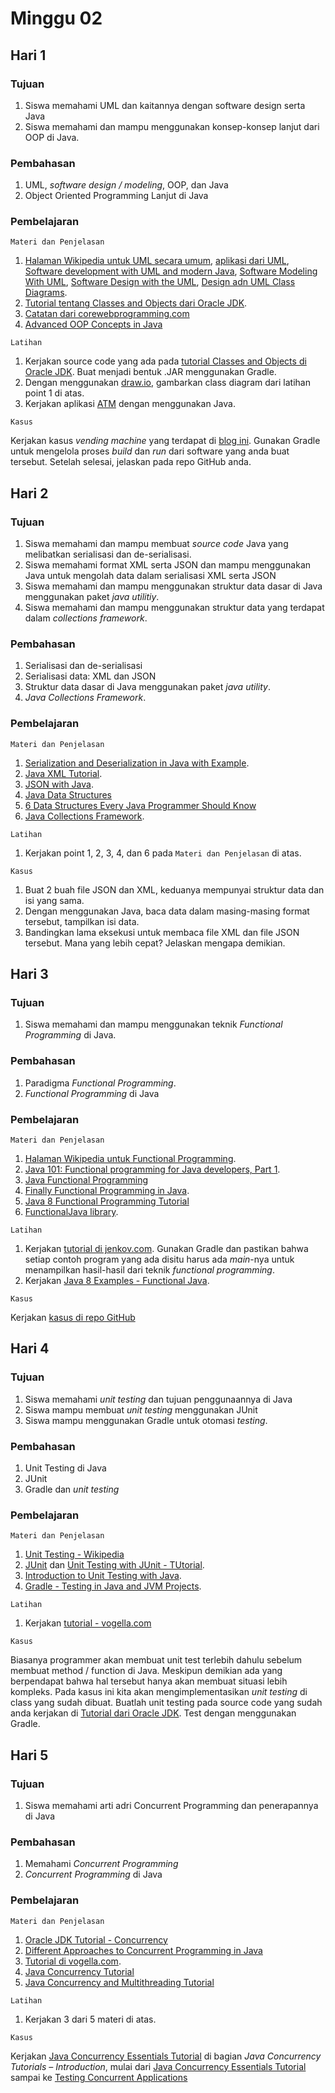 # Minggu 02

## Hari 1

### Tujuan

1. Siswa memahami UML dan kaitannya dengan software design serta Java
1. Siswa memahami dan mampu menggunakan konsep-konsep lanjut dari OOP di Java.

### Pembahasan

1. UML, *software design / modeling*, OOP, dan Java
1. Object Oriented Programming Lanjut di Java

### Pembelajaran

```
Materi dan Penjelasan
```

1. [Halaman Wikipedia untuk UML secara umum](https://en.wikipedia.org/wiki/Unified_Modeling_Language), [aplikasi dari UML](https://en.wikipedia.org/wiki/Applications_of_UML), [Software development with UML and modern Java](https://bitbucket.org/blog/software-development-with-uml-and-modern-java), [Software Modeling With UML](http://sce2.umkc.edu/bit/burrise/pl/modeling/), [Software Design with the UML](https://people.utm.my/noraini/files/2016/09/Chapter-2-Software-Design-with-UML.pdf), [Design adn UML Class Diagrams](https://courses.cs.washington.edu/courses/cse403/11sp/lectures/lecture08-uml1.pdf).
2. [Tutorial tentang Classes and Objects dari Oracle JDK](https://docs.oracle.com/javase/tutorial/java/javaOO/index.html).
3. [Catatan dari corewebprogramming.com](http://notes.corewebprogramming.com/instructor/Java-Advanced-OOP.pdf)
4. [Advanced OOP Concepts in Java](http://www.sis.pitt.edu/mbsclass/tutorial/mbs/Java/Java1-2d-OOP_Adv.pdf)

```
Latihan
```

1. Kerjakan source code yang ada pada [tutorial Classes and Objects di Oracle JDK](https://docs.oracle.com/javase/tutorial/java/javaOO/index.html). Buat menjadi bentuk .JAR menggunakan Gradle.
2. Dengan menggunakan [draw.io](https://www.draw.io/), gambarkan class diagram dari latihan point 1 di atas.
3. Kerjakan aplikasi [ATM](https://eturo.blogspot.com/2012/01/tutorial-simple-atm-machine-program-in.html) dengan menggunakan Java.

```
Kasus
```

Kerjakan kasus *vending machine* yang terdapat di [blog ini](https://javarevisited.blogspot.com/2016/06/design-vending-machine-in-java.html). Gunakan Gradle untuk mengelola proses *build* dan *run* dari software yang anda buat tersebut. Setelah selesai, jelaskan pada repo GitHub anda.

## Hari 2

### Tujuan

1. Siswa memahami dan mampu membuat *source code* Java yang melibatkan serialisasi dan de-serialisasi. 
2. Siswa memahami format XML serta JSON dan mampu menggunakan Java untuk mengolah data dalam serialisasi XML serta JSON
3. Siswa memahami dan mampu menggunakan struktur data dasar di Java menggunakan paket *java utilitiy*.
4. Siswa memahami dan mampu menggunakan struktur data yang terdapat dalam *collections framework*.

### Pembahasan

1. Serialisasi dan de-serialisasi
2. Serialisasi data: XML dan JSON
3. Struktur data dasar di Java menggunakan paket *java utility*.
4. *Java Collections Framework*.

### Pembelajaran

```
Materi dan Penjelasan
```

1. [Serialization and Deserialization in Java with Example](https://www.geeksforgeeks.org/serialization-in-java/).
2. [Java XML Tutorial](https://www.tutorialspoint.com/java_xml/index.htm).
3. [JSON with Java](https://www.tutorialspoint.com/json/json_java_example.htm).
4. [Java Data Structures](https://www.tutorialspoint.com/java/java_data_structures.htm)
5. [6 Data Structures Every Java Programmer Should Know](https://www.java67.com/2013/08/ata-structures-in-java-programming-array-linked-list-map-set-stack-queue.html)
6. [Java Collections Framework](https://www.tutorialspoint.com/java/java_collections.htm).

```
Latihan
```

1. Kerjakan point 1, 2, 3, 4, dan 6 pada `Materi dan Penjelasan` di atas.


```
Kasus
```

1. Buat 2 buah file JSON dan XML, keduanya mempunyai struktur data dan isi yang sama. 
2. Dengan menggunakan Java, baca data dalam masing-masing format tersebut, tampilkan isi data. 
3. Bandingkan lama eksekusi untuk membaca file XML dan file JSON tersebut. Mana yang lebih cepat? Jelaskan mengapa demikian.

## Hari 3

### Tujuan

1. Siswa memahami dan mampu menggunakan teknik *Functional Programming* di Java.

### Pembahasan

1. Paradigma *Functional Programming*.
2. *Functional Programming* di Java

### Pembelajaran

```
Materi dan Penjelasan
```

1. [Halaman Wikipedia untuk Functional Programming](https://en.wikipedia.org/wiki/Functional_programming).
2. [Java 101: Functional programming for Java developers, Part
1](https://www.javaworld.com/article/3314640/java-101-functional-programming-for-java-developers-part-1.html).
3. [Java Functional Programming](http://tutorials.jenkov.com/java-functional-programming/index.html)
4. [Finally Functional Programming in Java](https://hackernoon.com/finally-functional-programming-in-java-ad4d388fb92e).
5. [Java 8 Functional Programming Tutorial](https://examples.javacodegeeks.com/core-java/java-8-functional-programming-tutorial/)
6. [FunctionalJava library](https://www.functionaljava.org/).


```
Latihan
```

1. Kerjakan [tutorial di jenkov.com](http://tutorials.jenkov.com/java-functional-programming/index.html). Gunakan Gradle dan pastikan bahwa setiap contoh program yang ada disitu harus ada *main*-nya untuk menampilkan hasil-hasil dari teknik *functional programming*.
2. Kerjakan [Java 8 Examples - Functional Java](http://www.functionaljava.org/examples-java8.html).


```
Kasus
```

Kerjakan [kasus di repo GitHub](https://github.com/bobocode-projects/java-functional-features-exercises)

## Hari 4

### Tujuan

1. Siswa memahami *unit testing* dan tujuan penggunaannya di Java
2. Siswa mampu membuat *unit testing* menggunakan JUnit
3. Siswa mampu menggunakan Gradle untuk otomasi *testing*.

### Pembahasan

1. Unit Testing di Java
2. JUnit
3. Gradle dan *unit testing*

### Pembelajaran

```
Materi dan Penjelasan
```

1. [Unit Testing - Wikipedia](https://en.wikipedia.org/wiki/Unit_testing)
2. [JUnit](https://junit.org/) dan [Unit Testing with JUnit - TUtorial](https://www.vogella.com/tutorials/JUnit/article.html).
3. [Introduction to Unit Testing with Java](https://dev.to/chrisvasqm/introduction-to-unit-testing-with-java-2544).
4. [Gradle - Testing in Java and JVM Projects](https://docs.gradle.org/current/userguide/java_testing.html).


```
Latihan
```

1. Kerjakan [tutorial - vogella.com](https://www.vogella.com/tutorials/JUnit/article.html)


```
Kasus
```

Biasanya programmer akan membuat unit test terlebih dahulu sebelum membuat method / function di Java. Meskipun demikian ada yang berpendapat bahwa hal tersebut hanya akan membuat situasi lebih kompleks. Pada kasus ini kita akan mengimplementasikan *unit testing* di class yang sudah dibuat. Buatlah unit testing pada source code yang sudah anda kerjakan di [Tutorial dari Oracle JDK](https://docs.oracle.com/javase/tutorial/java/javaOO/index.html). Test dengan menggunakan Gradle.


## Hari 5

### Tujuan

1. Siswa memahami arti adri Concurrent Programming dan penerapannya di Java

### Pembahasan

1. Memahami *Concurrent Programming*
2. *Concurrent Programming* di Java

### Pembelajaran

```
Materi dan Penjelasan
```

1. [Oracle JDK Tutorial - Concurrency](https://docs.oracle.com/javase/tutorial/essential/concurrency/)
2. [Different Approaches to Concurrent Programming in Java](https://www.geeksforgeeks.org/different-approaches-to-concurrent-programming-in-java/)
3. [Tutorial di vogella.com](https://www.vogella.com/tutorials/JavaConcurrency/article.html).
4. [Java Concurrency Tutorial](https://howtodoinjava.com/java-concurrency-tutorial/)
5. [Java Concurrency and Multithreading Tutorial](http://tutorials.jenkov.com/java-concurrency/index.html)

```
Latihan
```

1. Kerjakan 3 dari 5 materi di atas.


```
Kasus
```

Kerjakan [Java Concurrency Essentials Tutorial](https://www.javacodegeeks.com/java-concurrency-tutorials) di bagian *Java Concurrency Tutorials – Introduction*, mulai dari [Java Concurrency Essentials Tutorial](https://www.javacodegeeks.com/2015/09/java-concurrency-essentials.html) sampai ke [Testing Concurrent Applications](https://www.javacodegeeks.com/2015/09/testing-concurrent-applications.html)

